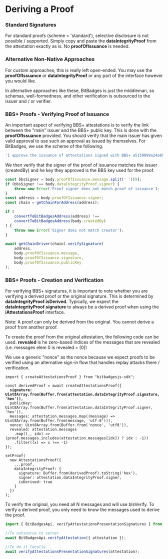 # Deriving a Proof

### **Standard Signatures**

For standard proofs (scheme = 'standard'), selective disclosure is not possible / supported. Simply copy and paste the **dataIntegrityProof** from the attestation exactly as is. No **proofOfIssuance** is needed.

### Alternative Non-Native Approaches

For custom approaches, this is really left open-ended. You may use the **proofOfIssuance** or **dataIntegrityProof** or any part of the interface however you would like.

In alternative approaches like these, BitBadges is just the middleman, so schemas, well-formedness, and other verification is outsourced to the issuer and / or verifier.

### **BBS+ Proofs - Verifying Proof of Issuance**

An important aspect of verifying BBS+ attestations is to verify the link between the "main" issuer and the BBS+ public key. This is done with the **proofOfIssuance** provided. You should verify that the main issuer has given valid approval to use such an approval as issued by themselves. For BitBadges, we use the scheme of the following.

```typescript
'I approve the issuance of attestations signed with BBS+ a5159099a24a8993b5eb8e62d04f6309bbcf360ae03135d42a89b3d94cbc2bc678f68926373b9ded9b8b9a27348bc755177209bf2074caea9a007a6c121655cd4dda5a6618bfc9cb38052d32807c6d5288189913aa76f6d49844c3648d4e6167 as my own.\n\n';
```

We then verify that the signer of the proof of issuance matches the issuer (createdBy) and he key they approved is the BBS key used for the proof.

```typescript
const bbsSigner = body.proofOfIssuance.message.split(' ')[9];
if (bbsSigner !== body.dataIntegrityProof.signer) {
    throw new Error('Proof signer does not match proof of issuance');
}
const address = body.proofOfIssuance.signer;
const chain = getChainForAddress(address);

if (
    convertToBitBadgesAddress(address) !==
    convertToBitBadgesAddress(body.createdBy)
) {
    throw new Error('Signer does not match creator');
}

await getChainDriver(chain).verifySignature(
    address,
    body.proofOfIssuance.message,
    body.proofOfIssuance.signature,
    body.proofOfIssuance.publicKey
);
```

### **BBS+ Proofs - Creation and Verification**

For verifying BBS+ signatures, it is important to note whether you are verifying a derived proof or the original signature. This is determined by **dataIntegrityProof.isDerived.** Typically, we expect the **dataIntegrityProof.signature** to always be a derived proof when using the **iAttestationsProof** interface.

Note: A proof can only be derived from the original. You cannot derive a proof from another proof.

To create the proof from the original attestation, the following code can be used. **revealed** is he zero-based indices of the messages that are revealed (i.e. messages elem 0 is revealed = \[0])

We use a generic "nonce" as the nonce because we expect proofs to be verified using an alternative sign-in flow that handles replay attacks there / verification.

<pre class="language-typescript"><code class="lang-typescript">import { createAttestationsProof } from "bitbadgesjs-sdk";

const derivedProof = await createAttestationsProof({
<strong>  signature: Uint8Array.from(Buffer.from(attestation.dataIntegrityProof.signature, 'hex')),
</strong>  publicKey: Uint8Array.from(Buffer.from(attestation.dataIntegrityProof.signer, 'hex')),
  messages: attestation.messages.map((message) => Uint8Array.from(Buffer.from(message, 'utf-8'))),
  nonce: Uint8Array.from(Buffer.from('nonce', 'utf8')),
  revealed: attestation.messages
    .map((_, idx) => (proof.messages.includes(attestation.messages[idx]) ? idx : -1))
    .filter((x) => x !== -1)
});

setProof(
  new AttestationsProof({
    ...proof,
    dataIntegrityProof: {
      signature: Buffer.from(derivedProof).toString('hex'),
      signer: attestation.dataIntegrityProof.signer,
      isDerived: true
    }
  })
);
</code></pre>

To verify the original, you need all N messages and will use blsVerify. To verify a derived proof, you only need to know the messages used to derive the proof.

```typescript
import { BitBadgesApi, verifyAttestationsPresentationSignatures } from "bitbadgesjs-sdk";

//To outsource to server
await BitBadgesApi.verifyAttestation({ attestation });

//To do it locally
await verifyAttestationsPresentationSignatures(attestation);
```
